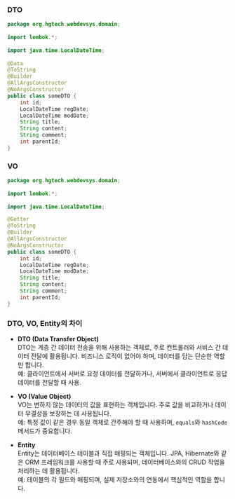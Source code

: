 ### **DTO**
~~~java
package org.hgtech.webdevsys.domain;  
  
import lombok.*;  
  
import java.time.LocalDateTime;  
  
@Data  
@ToString 
@Builder
@AllArgsConstructor  
@NoArgsConstructor  
public class someDTO {  
    int id;  
    LocalDateTime regDate;  
    LocalDateTime modDate;  
    String title;  
    String content;  
    String comment;  
    int parentId;  
}
~~~

### **VO**

~~~java
package org.hgtech.webdevsys.domain;  
  
import lombok.*;  
  
import java.time.LocalDateTime;  

@Getter
@ToString
@Builder
@AllArgsConstructor  
@NoArgsConstructor  
public class someDTO {  
    int id;  
    LocalDateTime regDate;  
    LocalDateTime modDate;  
    String title;  
    String content;  
    String comment;  
    int parentId;  
}
~~~

### **DTO, VO, Entity의 차이**

- **DTO (Data Transfer Object)**  
DTO는 계층 간 데이터 전송을 위해 사용하는 객체로, 주로 컨트롤러와 서비스 간 데이터 전달에 활용됩니다. 비즈니스 로직이 없어야 하며, 데이터를 담는 단순한 역할만 합니다.  
예: 클라이언트에서 서버로 요청 데이터를 전달하거나, 서버에서 클라이언트로 응답 데이터를 전달할 때 사용.


- **VO (Value Object)**  
VO는 변하지 않는 데이터의 값을 표현하는 객체입니다. 주로 값을 비교하거나 데이터 무결성을 보장하는 데 사용됩니다.  
예: 특정 값이 같은 경우 동일 객체로 간주해야 할 때 사용하며, `equals`와 `hashCode` 메서드가 중요합니다.

- **Entity**  
Entity는 데이터베이스 테이블과 직접 매핑되는 객체입니다. JPA, Hibernate와 같은 ORM 프레임워크를 사용할 때 주로 사용되며, 데이터베이스와의 CRUD 작업을 처리하는 데 활용됩니다.  
예: 테이블의 각 필드와 매핑되며, 실제 저장소와의 연동에서 핵심적인 역할을 합니다.